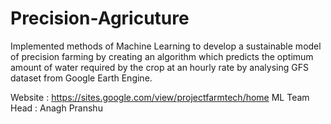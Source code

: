 # Precision-Agricuture
Implemented methods of Machine Learning to develop a sustainable model of precision farming by creating an algorithm which predicts the optimum amount of water 
required by the crop at an hourly rate by analysing GFS dataset from Google Earth Engine.

Website : https://sites.google.com/view/projectfarmtech/home
ML Team Head : Anagh Pranshu
